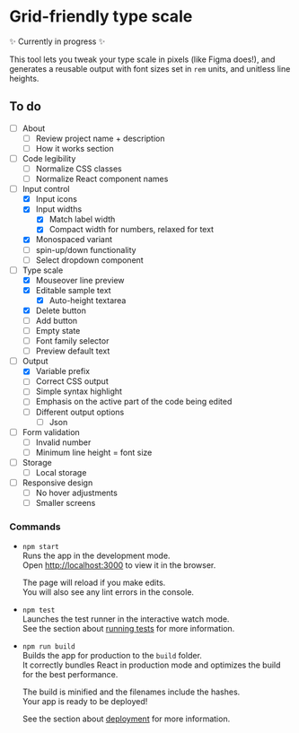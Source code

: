 # Grid-friendly type scale

✨ Currently in progress ✨

This tool lets you tweak your type scale in pixels (like Figma does!), and generates a reusable output with font sizes set in `rem` units, and unitless line heights.

## To do

- [ ] About
  - [ ] Review project name + description
  - [ ] How it works section
- [ ] Code legibility
	- [ ] Normalize CSS classes
	- [ ] Normalize React component names
- [ ] Input control
	- [x] Input icons
	- [x] Input widths
		- [x] Match label width
		- [x] Compact width for numbers, relaxed for text
	- [x] Monospaced variant
	- [ ] spin-up/down functionality
	- [ ] Select dropdown component
- [ ] Type scale
	- [x] Mouseover line preview
	- [x] Editable sample text
		- [x] Auto-height textarea
	- [x] Delete button
	- [ ] Add button
	- [ ] Empty state
  - [ ] Font family selector
  - [ ] Preview default text
- [ ] Output
	- [x] Variable prefix
	- [ ] Correct CSS output
	- [ ] Simple syntax highlight
	- [ ] Emphasis on the active part of the code being edited
	- [ ] Different output options
		- [ ] Json
- [ ] Form validation
	- [ ] Invalid number
	- [ ] Minimum line height = font size
- [ ] Storage
	- [ ] Local storage
- [ ] Responsive design
	- [ ] No hover adjustments
	- [ ] Smaller screens

### Commands

- `npm start`  
  Runs the app in the development mode.\
  Open [http://localhost:3000](http://localhost:3000) to view it in the browser.

  The page will reload if you make edits.\
  You will also see any lint errors in the console.

- `npm test`  
  Launches the test runner in the interactive watch mode.\
  See the section about [running tests](https://facebook.github.io/create-react-app/docs/running-tests) for more information.

- `npm run build`  
  Builds the app for production to the `build` folder.\
  It correctly bundles React in production mode and optimizes the build for the best performance.

  The build is minified and the filenames include the hashes.\
  Your app is ready to be deployed!

  See the section about [deployment](https://facebook.github.io/create-react-app/docs/deployment) for more information.